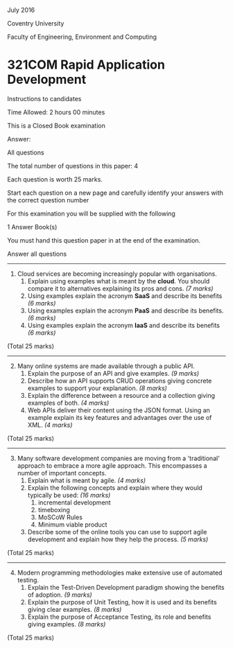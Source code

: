 
July 2016

Coventry University

Faculty of Engineering, Environment and Computing

# 321COM Rapid Application Development

Instructions to candidates

Time Allowed: 2 hours 00 minutes

This is a Closed Book examination

Answer:

All questions

The total number of questions in this paper: 4

Each question is worth 25 marks.

Start each question on a new page and carefully identify your answers with the correct question number

For this examination you will be supplied with the following

1 Answer Book(s)

You must hand this question paper in at the end of the examination.

Answer all questions

----

1. Cloud services are becoming increasingly popular with organisations.
    1. Explain using examples what is meant by the **cloud**. You should compare it to alternatives explaining its pros and cons. _(7 marks)_
    2. Using examples explain the acronym **SaaS** and describe its benefits _(6 marks)_
    3. Using examples explain the acronym **PaaS** and describe its benefits. _(6 marks)_
    4. Using examples explain the acronym **IaaS** and describe its benefits _(6 marks)_

(Total 25 marks)

----

2. Many online systems are made available through a public API.
    1. Explain the purpose of an API and give examples. _(9 marks)_
    2. Describe how an API supports CRUD operations giving concrete examples to support your explanation. _(8 marks)_
    3. Explain the difference between a resource and a collection giving examples of both. _(4 marks)_
    4. Web APIs deliver their content using the JSON format. Using an example explain its key features and advantages over the use of XML. _(4 marks)_

(Total 25 marks)

----

3. Many software development companies are moving from a 'traditional' approach to embrace a more agile approach. This encompasses a number of important concepts.
    1. Explain what is meant by agile. _(4 marks)_
    2. Explain the following concepts and explain where they would typically be used: _(16 marks)_
        1. incremental development
        2. timeboxing
        3. MoSCoW Rules
        4. Minimum viable product
    3. Describe some of the online tools you can use to support agile development and explain how they help the process. _(5 marks)_

(Total 25 marks)

----

4. Modern programming methodologies make extensive use of automated testing.
    1. Explain the Test-Driven Development paradigm showing the benefits of adoption. _(9 marks)_
    2. Explain the purpose of Unit Testing, how it is used and its benefits giving clear examples. _(8 marks)_
    3. Explain the purpose of Acceptance Testing, its role and benefits giving examples. _(8 marks)_

(Total 25 marks)